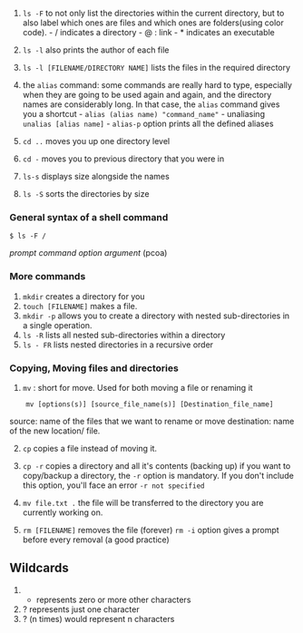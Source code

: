 
1. `ls -F`  to not only list the directories within the current directory, but to also label which ones are files and which ones are folders(using color code).
		- / indicates a directory
		- @ : link
		- * indicates an executable
2. `ls -l` also prints the author of each file
3. `ls -l [FILENAME/DIRECTORY NAME]`  lists the files in the required directory

4. the `alias` command: some commands are really hard to type, especially when they are going to be used again and again, and the directory names are considerably long. In that case, the `alias` command gives you a shortcut
		- `alias (alias name) "command_name"`
		- unaliasing `unalias [alias name]`
		- `alias-p` option prints all the defined aliases 

5. `cd ..` moves you up one directory level
6. `cd -` moves you to previous directory that you were in
7. `ls-s` displays size alongside the names
8. `ls -S` sorts the directories by size

### General syntax of a shell command

`$ ls -F /`

*prompt command option argument* (pcoa)


### More commands

1. `mkdir` creates a directory for you
2. `touch [FILENAME]` makes a file.
3. `mkdir -p` allows you to create a directory with nested sub-directories in a single operation.
4. `ls -R` lists all nested sub-directories within a directory
5. `ls - FR` lists nested directories in a recursive order 

### Copying, Moving files and directories

1. `mv`  : short for move. Used for both moving a file or renaming it
```
	mv [options(s)] [source_file_name(s)] [Destination_file_name]
```

source: name of the files that we want to rename or move
destination: name of the new location/ file.

2. `cp` copies a file instead of moving it. 
3. `cp -r`  copies a directory and all it's contents (backing up)
		if you want to copy/backup a directory, the `-r` option is mandatory. If you don't include this option, you'll face an error `-r not specified`

4. `mv file.txt .`
	the file will be transferred to the directory you are currently working on.

5. `rm [FILENAME]`  removes the file (forever)
	`rm -i` option gives a prompt before every removal 
	(a good practice)

	

## Wildcards

1. *  represents zero or more other characters
2. ? represents just one character
3. ? (n times) would represent n characters


